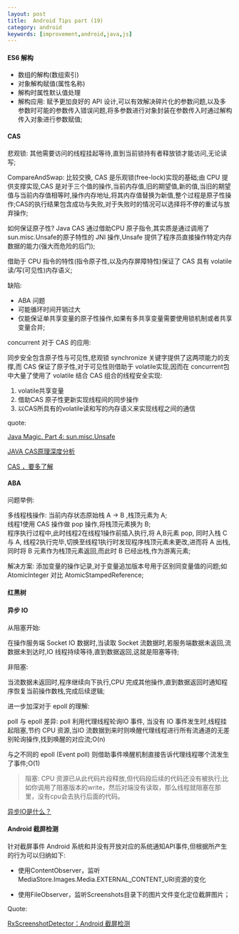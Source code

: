 ```yaml
---
layout: post
title:  Android Tips part (19)
category: android
keywords: [improvement,android,java,js]
---
```



#### ES6 解构

* 数组的解构(数组索引)          
* 对象解构赋值(属性名称)            
* 解构时属性默认值处理              
* 解构应用: 赋予更加良好的 API 设计,可以有效解决碎片化的参数问题,以及多参数时可能的参数传入错误问题,将多参数进行对象封装在参数传入时通过解构传入对象进行参数赋值;             

#### CAS  

悲观锁: 其他需要访问的线程挂起等待,直到当前锁持有者释放锁才能访问,无论读写;

CompareAndSwap: 比较交换, CAS 是乐观锁(free-lock)实现的基础;由 CPU 提供支撑实现,CAS 是对于三个值的操作,当前内存值,旧的期望值,新的值,当旧的期望值与当前内存值相等时,操作内存地址,将其内存值替换为新值,整个过程是原子性操作;CAS的执行结果包含成功与失败,对于失败时的情况可以选择将不停的重试与放弃操作;    

如何保证原子性? Java CAS 通过借助CPU 原子指令,其实质是通过调用了sun.misc.Unsafe的原子特性的 JNI 操作,Unsafe 提供了程序员直接操作特定内存数据的能力(强大而危险的后门);

借助于 CPU 指令的特性(指令原子性,以及内存屏障特性)保证了 CAS 具有 volatile读/写(可见性)内存语义;

缺陷:  

* ABA 问题             
* 可能循环时间开销过大                
* 仅能保证单共享变量的原子性操作,如果有多共享变量需要使用锁机制或者共享变量合并;

concurrent 对于 CAS 的应用: 

同步安全包含原子性与可见性,悲观锁 synchronize 关键字提供了这两项能力的支撑,而 CAS 保证了原子性,对于可见性则借助于 volatile实现,因而在 concurrent包中大量了使用了 volatile 结合 CAS 组合的线程安全实现: 

1. volatile共享变量          
2. 借助CAS 原子性更新实现线程间的同步操作                 
3. 以CAS所具有的volatile读和写的内存语义来实现线程之间的通信     


quote: 

[Java Magic. Part 4: sun.misc.Unsafe](http://ifeve.com/sun-misc-unsafe/)

[JAVA CAS原理深度分析](http://zl198751.iteye.com/blog/1848575)

[ CAS ，要多了解](http://www.importnew.com/27811.html)

#### ABA 

问题举例: 

多线程栈操作: 当前内存状态原始栈 A -> B ,栈顶元素为 A;        
线程1使用 CAS 操作做 pop 操作,将栈顶元素换为 B;        
程序执行过程中,此时线程2在线程1操作前插入执行,将 A,B元素 pop, 同时入栈 C 与 A, 线程2执行完毕,切换至线程1执行时发现程序栈顶元素未更改,进而将 A 出栈,同时将 B 元素作为栈顶元素返回,而此时 B 已经出栈,作为游离元素;


解决方案: 添加变量的操作记录,对于变量追加版本号用于区别同变量值的问题;如 AtomicInteger 对比 AtomicStampedReference;


#### 红黑树  



#### 异步 IO 

从阻塞开始:  

在操作服务端 Socket IO 数据时,当读取 Socket 流数据时,若服务端数据未返回,流数据未到达时,IO 线程持续等待,直到数据返回,这就是阻塞等待;  

非阻塞: 

当流数据未返回时,程序继续向下执行,CPU 完成其他操作,直到数据返回时通知程序恢复当前操作数栈,完成后续逻辑;



进一步加深对于 epoll 的理解: 

poll 与 epoll 差异:  poll 利用代理线程轮询IO 事件, 当没有 IO 事件发生时,线程挂起阻塞,节约 CPU 资源,当IO 流数据到来时则唤醒代理线程进行所有流通道的无差别轮询操作,找到唤醒的对应流;O(n)

与之不同的 epoll (Event poll) 则借助事件唤醒机制直接告诉代理线程哪个流发生了事件;O(1)

> 阻塞:  CPU 资源已从此代码片段释放,但代码段后续的代码还没有被执行;比如你调用了阻塞版本的write，然后对端没有读取，那么线程就阻塞在那里，没有cpu会去执行后面的代码。

[异步IO是什么？](https://zhuanlan.zhihu.com/p/37640811)


#### Android 截屏检测  

针对截屏事件 Android 系统和并没有开放对应的系统通知API事件,但根据所产生的行为可以归纳如下: 


* 使用ContentObserver，监听MediaStore.Images.Media.EXTERNAL_CONTENT_URI资源的变化

* 使用FileObserver，监听Screenshots目录下的图片文件变化定位截屏图片；


Quote: 

[RxScreenshotDetector：Android 截屏检测](https://blog.piasy.com/2016/01/29/Android-Screenshot-Detector/)